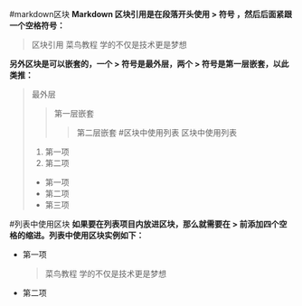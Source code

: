 #markdown区块
**Markdown 区块引用是在段落开头使用 > 符号 ，然后后面紧跟一个空格符号：**

> 区块引用
> 菜鸟教程
> 学的不仅是技术更是梦想

**另外区块是可以嵌套的，一个 > 符号是最外层，两个 > 符号是第一层嵌套，以此类推：**
> 最外层
> > 第一层嵌套
> > > 第二层嵌套
#区块中使用列表
> 区块中使用列表
> 1. 第一项
> 2. 第二项
> + 第一项
> + 第二项
> + 第三项

#列表中使用区块
**如果要在列表项目内放进区块，那么就需要在 > 前添加四个空格的缩进。列表中使用区块实例如下：**
* 第一项
    > 菜鸟教程
    > 学的不仅是技术更是梦想
* 第二项